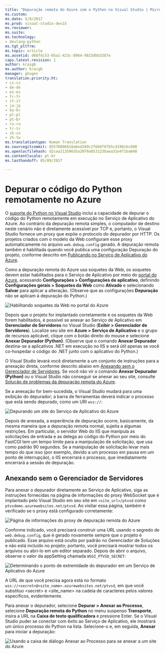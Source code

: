 ```yaml
---
title: "Depuração remota do Azure com o Python no Visual Studio | Microsoft Docs"
ms.custom: 
ms.date: 5/8/2017
ms.prod: visual-studio-dev15
ms.reviewer: 
ms.suite: 
ms.technology:
- devlang-python
ms.tgt_pltfrm: 
ms.topic: article
ms.assetid: d68fdc53-65a1-423c-8964-9815dbb3387e
caps.latest.revision: 1
author: kraigb
ms.author: kraigb
manager: ghogen
translation.priority.ht:
- cs-cz
- de-de
- es-es
- fr-fr
- it-it
- ja-jp
- ko-kr
- pl-pl
- pt-br
- ru-ru
- tr-tr
- zh-cn
- zh-tw
ms.translationtype: Human Translation
ms.sourcegitcommit: 85576806818a6ed289c2f660f87b5c419016c600
ms.openlocfilehash: d2caa21359655a2079a853123baea31e471ba040
ms.contentlocale: pt-br
ms.lasthandoff: 05/09/2017

---
```


# <a name="remotely-debugging-python-code-on-azure"></a>Depurar o código do Python remotamente no Azure

O [suporte do Python no Visual Studio](installation.md) inclui a capacidade de depurar o código do Python remotamente em execução no Serviço de Aplicativo do Azure. Ao contrário da depuração remota simples, o computador de destino neste cenário não é diretamente acessível por TCP e, portanto, o Visual Studio fornece um proxy que expõe o protocolo do depurador por HTTP. Os projetos criados com o modelo da Web configuram esse proxy automaticamente no arquivo `web.debug.config` gerado. A depuração remota também é habilitada quando você publica uma configuração Depuração do projeto, conforme descrito em [Publicando no Serviço de Aplicativo do Azure](template-web.md#publishing-to-azure-app-service).

Como a depuração remota do Azure usa soquetes da Web, os soquetes devem estar habilitados para o Serviço de Aplicativo por meio do [portal do Azure](https://portal.azure.com), acessando **Configurações > Configurações de aplicativo**, definindo **Configurações gerais > Soquetes da Web** como **Ativado** e selecionando **Salvar** para aplicar a alteração. (Observe que as configurações **Depuração** não se aplicam à depuração do Python.)

![Habilitando soquetes da Web no portal do Azure](media/azure-remote-debugging-enable-web-sockets.png)

Depois que o projeto for implantado corretamente e os soquetes da Web forem habilitados, é possível se anexar ao Serviço de Aplicativo em **Gerenciador de Servidores** no Visual Studio (**Exibir > Gerenciador de Servidores**). Localize seu site em **Azure > Serviço de Aplicativo** e o grupo de recursos aplicável, clique com o botão direito do mouse e selecione **Anexar Depurador (Python)**. (Observe que o comando **Anexar Depurador** destina-se a aplicativos .NET em execução no IIS e será útil apenas se você co-hospedar o código do .NET junto com o aplicativo do Python.)

O Visual Studio levará você diretamente a um conjunto de instruções para a anexação direta, conforme descrito abaixo em [Anexando sem o Gerenciador de Servidores](#attaching-without-server-explorer). Se você não vir o comando **Anexar Depurador (Python)** ou o Visual Studio não conseguir se anexar ao seu site, consulte [Solução de problemas da depuração remota do Azure](debugging-azure-remote-troubleshooting.md).

Se a anexação for bem-sucedida, o Visual Studio mudará para uma exibição do depurador; a barra de ferramentas deverá indicar o processo que está sendo depurado, como um URI `wss://`:

![Depurando um site do Serviço de Aplicativo do Azure](media/azure-remote-debugging-attached.png)

Depois de anexada, a experiência de depuração ocorre, basicamente, da mesma maneira que a depuração remota normal, sujeita a algumas restrições. Em particular, o servidor Web do IIS que manipula as solicitações de entrada e as delega ao código do Python por meio do FastCGI tem um tempo limite para a manipulação de solicitação, que usa como padrão 90 segundos. Se a manipulação de solicitação levar mais tempo do que isso (por exemplo, devido a um processo em pausa em um ponto de interrupção), o IIS encerrará o processo, que imediatamente encerrará a sessão de depuração. 

## <a name="attaching-without-server-explorer"></a>Anexando sem o Gerenciador de Servidores

Para anexar o depurador diretamente ao Serviço de Aplicativo, siga as instruções fornecidas na página de informações do proxy WebSocket que é implantado pelo Visual Studio em seu site em `<site_url>/ptvsd` como `ptvsdemo.azurewebsites.net/ptvsd`. Ao visitar essa página, também é verificado se o proxy está configurado corretamente:

![Página de informações do proxy de depuração remota do Azure](media/azure-remote-debugging-proxy-info-page.png)

Conforme indicado, você precisará construir uma URL usando o segredo de `web.debug.config`, que é gerado novamente sempre que o projeto é publicado. Esse arquivo está oculto por padrão no Gerenciador de Soluções e não está incluído no projeto; portanto, você precisará mostrar todos os arquivos ou abri-lo em um editor separado. Depois de abrir o arquivo, observe o valor da appSetting chamada `WSGI_PTVSD_SECRET`:

![Determinando o ponto de extremidade do depurador em um Serviço de Aplicativo do Azure](media/azure-remote-debugging-secret.png)

A URL de que você precisa agora está no formato `wss://<secret>@<site_name>.azurewebsites.net/ptvsd`, em que você substituo &lt;secret&gt; e &lt;site_name&gt; na cadeia de caracteres pelos valores específicos, evidentemente.

Para anexar o depurador, selecione **Depurar > Anexar ao Processo**, selecione **Depuração remota do Python** no menu suspenso **Transporte**, insira a URL na **Caixa de texto qualificadora** e pressione Enter. Se o Visual Studio puder se conectar com êxito ao Serviço de Aplicativo, ele mostrará um único processo do Python na lista. Selecione-o e, em seguida, **Anexar** para iniciar a depuração:

![Usando a caixa de diálogo Anexar ao Processo para se anexar a um site do Azure](media/azure-remote-debugging-manual-attach.png)

